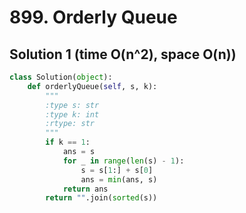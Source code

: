 # 899. Orderly Queue

## Solution 1 (time O(n^2), space O(n))

```python
class Solution(object):
    def orderlyQueue(self, s, k):
        """
        :type s: str
        :type k: int
        :rtype: str
        """
        if k == 1:
            ans = s
            for _ in range(len(s) - 1):
                s = s[1:] + s[0]
                ans = min(ans, s)
            return ans
        return "".join(sorted(s))
```
